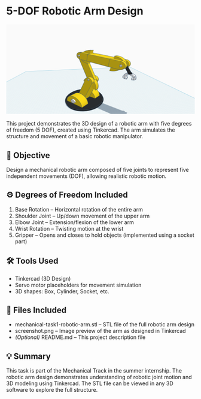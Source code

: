 # 5-DOF Robotic Arm Design
![preview](5-DOF-Robotic-Arm-Screenshot.png)

This project demonstrates the 3D design of a robotic arm with five degrees of freedom (5 DOF), created using Tinkercad. The arm simulates the structure and movement of a basic robotic manipulator.

## 🧠 Objective
Design a mechanical robotic arm composed of five joints to represent five independent movements (DOF), allowing realistic robotic motion.

## ⚙️ Degrees of Freedom Included
1. Base Rotation – Horizontal rotation of the entire arm  
2. Shoulder Joint – Up/down movement of the upper arm  
3. Elbow Joint – Extension/flexion of the lower arm  
4. Wrist Rotation – Twisting motion at the wrist  
5. Gripper – Opens and closes to hold objects (implemented using a socket part)

## 🛠 Tools Used
- Tinkercad (3D Design)
- Servo motor placeholders for movement simulation
- 3D shapes: Box, Cylinder, Socket, etc.

## 📂 Files Included
- mechanical-task1-robotic-arm.stl – STL file of the full robotic arm design  
- screenshot.png – Image preview of the arm as designed in Tinkercad  
- *(Optional)* README.md – This project description file

## 💡 Summary
This task is part of the Mechanical Track in the summer internship. The robotic arm design demonstrates understanding of robotic joint motion and 3D modeling using Tinkercad. The STL file can be viewed in any 3D software to explore the full structure.
